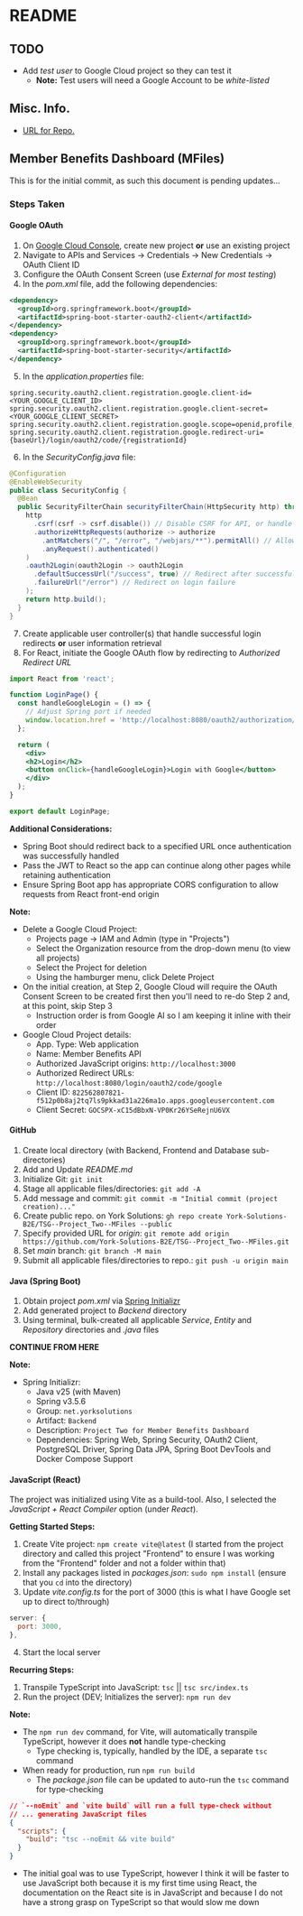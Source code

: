 # README

## TODO
- Add *test user* to Google Cloud project so they can test it
  - **Note:** Test users will need a Google Account to be *white-listed*

## Misc. Info.
- [URL for Repo.](https://github.com/York-Solutions-B2E/TSG--Project_Two--MFiles)

## Member Benefits Dashboard (MFiles)

This is for the initial commit, as such this document is pending updates... 

### Steps Taken

#### Google OAuth
1. On [Google Cloud Console](https://console.cloud.google.com/), create new project **or** use an existing project
2. Navigate to APIs and Services -> Credentials -> New Credentials -> OAuth Client ID
3. Configure the OAuth Consent Screen (use *External for most testing*)
4. In the *pom.xml* file, add the following dependencies:

```xml
<dependency>
  <groupId>org.springframework.boot</groupId>
  <artifactId>spring-boot-starter-oauth2-client</artifactId>
</dependency>
<dependency>
  <groupId>org.springframework.boot</groupId>
  <artifactId>spring-boot-starter-security</artifactId>
</dependency>
```

5. In the *application.properties* file:

```properties
spring.security.oauth2.client.registration.google.client-id=<YOUR_GOOGLE_CLIENT_ID>
spring.security.oauth2.client.registration.google.client-secret=<YOUR_GOOGLE_CLIENT_SECRET>
spring.security.oauth2.client.registration.google.scope=openid,profile,email
spring.security.oauth2.client.registration.google.redirect-uri={baseUrl}/login/oauth2/code/{registrationId}
```

6. In the *SecurityConfig.java* file:

```java
@Configuration
@EnableWebSecurity
public class SecurityConfig {
  @Bean
  public SecurityFilterChain securityFilterChain(HttpSecurity http) throws Exception {
    http
      .csrf(csrf -> csrf.disable()) // Disable CSRF for API, or handle it
      .authorizeHttpRequests(authorize -> authorize
        .antMatchers("/", "/error", "/webjars/**").permitAll() // Allow public access to certain paths
        .anyRequest().authenticated()
    )
    .oauth2Login(oauth2Login -> oauth2Login
      .defaultSuccessUrl("/success", true) // Redirect after successful login
      .failureUrl("/error") // Redirect on login failure
    );
    return http.build();
  }
}
```

7. Create applicable user controller(s) that handle successful login redirects **or** user information retrieval
8. For React, initiate the Google OAuth flow by redirecting to *Authorized Redirect URL*

```jsx
import React from 'react';

function LoginPage() {
  const handleGoogleLogin = () => {
    // Adjust Spring port if needed
    window.location.href = 'http://localhost:8080/oauth2/authorization/google';
  };

  return (
    <div>
    <h2>Login</h2>
    <button onClick={handleGoogleLogin}>Login with Google</button>
    </div>
  );
}

export default LoginPage;
```

**Additional Considerations:**
- Spring Boot should redirect back to a specified URL once authentication was successfully handled
- Pass the JWT to React so the app can continue along other pages while retaining authentication
- Ensure Spring Boot app has appropriate CORS configuration to allow requests from React front-end origin


**Note:**
- Delete a Google Cloud Project:
  - Projects page -> IAM and Admin (type in "Projects")
  - Select the Organization resource from the drop-down menu (to view all projects)
  - Select the Project for deletion
  - Using the hamburger menu, click Delete Project
- On the initial creation, at Step 2, Google Cloud will require the OAuth Consent Screen to be created first then you'll need to re-do Step 2 and, at this point, skip Step 3
  - Instruction order is from Google AI so I am keeping it inline with their order
- Google Cloud Project details:
  - App. Type: Web application
  - Name: Member Benefits API
  - Authorized JavaScript origins: `http://localhost:3000`
  - Authorized Redirect URLs: `http://localhost:8080/login/oauth2/code/google`
  - Client ID: `822562807821-f512p0b8aj2tq7ls9pkkad31a226ma1o.apps.googleusercontent.com`
  - Client Secret: `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`

#### GitHub
1. Create local directory (with Backend, Frontend and Database sub-directories)
2. Add and Update *README.md*
3. Initialize Git: `git init`
4. Stage all applicable files/directories: `git add -A`
5. Add message and commit: `git commit -m "Initial commit (project creation)..."`
6. Create public repo. on York Solutions: `gh repo create York-Solutions-B2E/TSG--Project_Two--MFiles --public`
7. Specify provided URL for *origin*: `git remote add origin https://github.com/York-Solutions-B2E/TSG--Project_Two--MFiles.git`
8. Set *main* branch: `git branch -M main`
9. Submit all applicable files/directories to repo.: `git push -u origin main`

#### Java (Spring Boot)
1. Obtain project *pom.xml* via [Spring Initializr](https://start.spring.io/)
2. Add generated project to *Backend* directory
3. Using terminal, bulk-created all applicable *Service*, *Entity* and *Repository* directories and *.java* files

**CONTINUE FROM HERE**

**Note:**
- Spring Initializr:
  - Java v25 (with Maven)
  - Spring v3.5.6
  - Group: `net.yorksolutions`
  - Artifact: `Backend`
  - Description: `Project Two for Member Benefits Dashboard`
  - Dependencies: Spring Web, Spring Security, OAuth2 Client, PostgreSQL Driver, Spring Data JPA, Spring Boot DevTools and Docker Compose Support

#### JavaScript (React)
The project was initialized using Vite as a build-tool. Also, I selected the *JavaScript + React Compiler* option (under *React*).

**Getting Started Steps:**
1. Create Vite project: `npm create vite@latest` (I started from the project directory and called this project "Frontend" to ensure I was working from the "Frontend" folder and not a folder within that)
2. Install any packages listed in *packages.json*: `sudo npm install` (ensure that you `cd` into the directory)
3. Update *vite.config.ts* for the port of 3000 (this is what I have Google set up to direct to/through)

```javascript
server: {
  port: 3000,
},
```

4. Start the local server

**Recurring Steps:**
1. Transpile TypeScript into JavaScript: `tsc` || `tsc src/index.ts`
2. Run the project (DEV; Initializes the server): `npm run dev`

**Note:**
- The `npm run dev` command, for Vite, will automatically transpile TypeScript, however it does **not** handle type-checking
  - Type checking is, typically, handled by the IDE, a separate `tsc` command
- When ready for production, run `npm run build`
  - The *package.json* file can be updated to auto-run the `tsc` command for type-checking

```json
// `--noEmit` and `vite build` will run a full type-check without
// ... generating JavaScript files
{
  "scripts": {
    "build": "tsc --noEmit && vite build"
  }
}
```

- The initial goal was to use TypeScript, however I think it will be faster to use JavaScript both because it is my first time using React, the documentation on the React site is in JavaScript and because I do not have a strong grasp on TypeScript so that would slow me down
